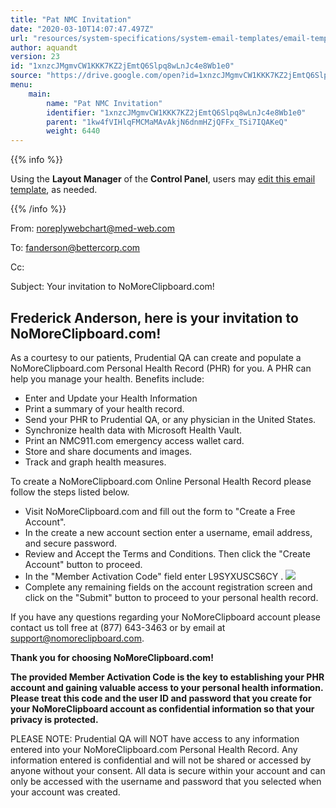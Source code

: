 ```yaml
---
title: "Pat NMC Invitation"
date: "2020-03-10T14:07:47.497Z"
url: "resources/system-specifications/system-email-templates/email-templates-from-chart/pat-nmc-invitation.html"
author: aquandt
version: 23
id: "1xnzcJMgmvCW1KKK7KZ2jEmtQ6Slpq8wLnJc4e8Wb1e0"
source: "https://drive.google.com/open?id=1xnzcJMgmvCW1KKK7KZ2jEmtQ6Slpq8wLnJc4e8Wb1e0"
menu:
    main:
        name: "Pat NMC Invitation"
        identifier: "1xnzcJMgmvCW1KKK7KZ2jEmtQ6Slpq8wLnJc4e8Wb1e0"
        parent: "1kw4fVIHlqFMCMaMAvAkjN6dnmHZjQFFx_TSi7IQAKeQ"
        weight: 6440
---
```









{{% info %}}

Using the **Layout Manager** of the **Control Panel**, users may [edit this email template](https://system/?f=admin&subfunc=layout_manager&search_for=email&layout_search=Go&lv_layout_manager_limit=0&opp=edit&doc_type&old_module=Email&old_name=Pat+NMC+Invitation&active=0), as needed.

{{% /info %}}


From: noreplywebchart@med-web.com

To: fanderson@bettercorp.com

Cc:

Subject: Your invitation to NoMoreClipboard.com!

## Frederick Anderson, here is your invitation to NoMoreClipboard.com!

As a courtesy to our patients, Prudential QA can create and populate a NoMoreClipboard.com Personal Health Record (PHR) for you. A PHR can help you manage your health. Benefits include:

* Enter and Update your Health Information
* Print a summary of your health record.
* Send your PHR to Prudential QA, or any physician in the United States.
* Synchronize health data with Microsoft Health Vault.
* Print an NMC911.com emergency access wallet card.
* Store and share documents and images.
* Track and graph health measures.

To create a NoMoreClipboard.com Online Personal Health Record please follow the steps listed below.

* Visit NoMoreClipboard.com and fill out the form to "Create a Free Account".
* In the create a new account section enter a username, email address, and secure password.
* Review and Accept the Terms and Conditions. Then click the "Create Account" button to proceed.
* In the "Member Activation Code" field enter L9SYXUSCS6CY . ![](pat-nmc-invitation.images/image1.png)
* Complete any remaining fields on the account registration screen and click on the "Submit" button to proceed to your personal health record.

If you have any questions regarding your NoMoreClipboard account please contact us toll free at (877) 643-3463 or by email at [support@nomoreclipboard.com](../../../../mailto:support@nomoreclipboard.com).

**Thank you for choosing NoMoreClipboard.com!**

**The provided Member Activation Code is the key to establishing your PHR account and gaining valuable access to your personal health information. Please treat this code and the user ID and password that you create for your NoMoreClipboard account as confidential information so that your privacy is protected.**



PLEASE NOTE: Prudential QA will NOT have access to any information entered into your NoMoreClipboard.com Personal Health Record. Any information entered is confidential and will not be shared or accessed by anyone without your consent. All data is secure within your account and can only be accessed with the username and password that you selected when your account was created.

